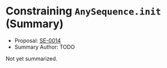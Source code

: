 # Constraining `AnySequence.init` (Summary)

* Proposal: [SE-0014](https://github.com/apple/swift-evolution/blob/main/proposals/0014-constrained-AnySequence.md)
* Summary Author: TODO

Not yet summarized.
